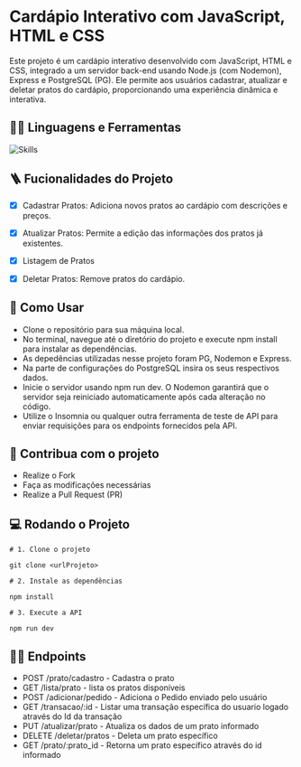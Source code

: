 #  Cardápio Interativo com JavaScript, HTML e CSS

Este projeto é um cardápio interativo desenvolvido com JavaScript, HTML e CSS, integrado a um servidor back-end usando Node.js (com Nodemon), Express e PostgreSQL (PG). Ele permite aos usuários cadastrar, atualizar e deletar pratos do cardápio, proporcionando uma experiência dinâmica e interativa.
  </p>


## :man_mechanic: Linguagens e Ferramentas

![Skills](https://skillicons.dev/icons?i=nodejs,js,express,postgres,html,css)

## :ladder: Fucionalidades do Projeto

- [x] Cadastrar Pratos: Adiciona novos pratos ao cardápio com descrições e preços.
- [x] Atualizar Pratos: Permite a edição das informações dos pratos já existentes.
- [x] Listagem de Pratos
- [x] Deletar Pratos: Remove pratos do cardápio.


## :facepunch: Como Usar

- Clone o repositório para sua máquina local.
- No terminal, navegue até o diretório do projeto e execute npm install para instalar as dependências.
- As depedências utilizadas nesse projeto foram PG, Nodemon e Express.
- Na parte de configurações do PostgreSQL insira os seus respectivos dados.
- Inicie o servidor usando npm run dev. O Nodemon garantirá que o servidor seja reiniciado automaticamente após cada alteração no código.
- Utilize o Insomnia ou qualquer outra ferramenta de teste de API para enviar requisições para os endpoints fornecidos pela API.

## :triangular_flag_on_post: Contribua com o projeto

- Realize o Fork
- Faça as modificações necessárias
- Realize a Pull Request (PR)

## :computer: Rodando o Projeto

```shell
# 1. Clone o projeto

git clone <urlProjeto>

# 2. Instale as dependências

npm install

# 3. Execute a API

npm run dev
```

## :sassy_man: Endpoints

- POST /prato/cadastro - Cadastra o prato
- GET /lista/prato - lista os pratos disponíveis
- POST /adicionar/pedido - Adiciona o Pedido enviado pelo usuário
- GET /transacao/:id - Listar uma transação específica do usuario logado através do Id da transação
- PUT /atualizar/prato - Atualiza os dados de um prato informado
- DELETE /deletar/pratos - Deleta um prato específico
- GET /prato/:prato_id - Retorna um prato específico através do id informado


